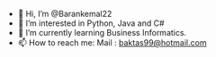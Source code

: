 - 👋 Hi, I’m @Barankemal22
- 👀 I’m interested in Python, Java and C#
- 🌱 I’m currently learning Business Informatics.
- 📫 How to reach me:
Mail : baktas99@hotmail.com
